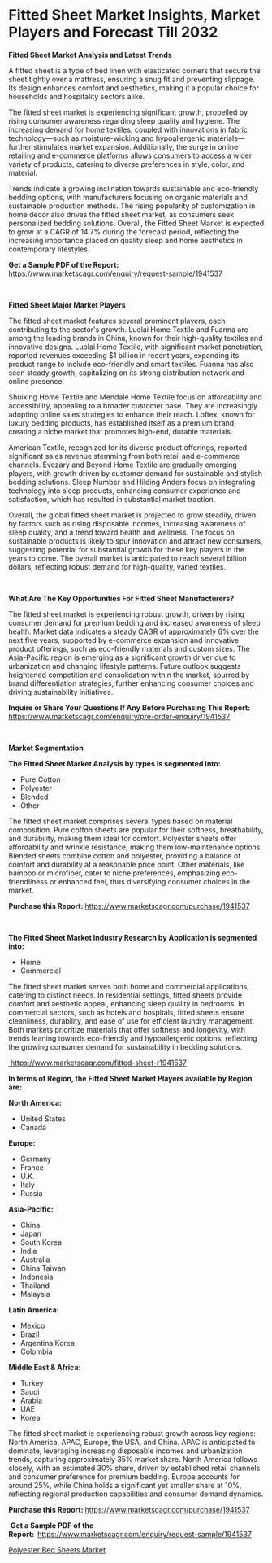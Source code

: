 <p><h1>Fitted Sheet Market Insights, Market Players and Forecast Till 2032</h1></p><p><strong>Fitted Sheet Market Analysis and Latest Trends</strong></p>
<p><p>A fitted sheet is a type of bed linen with elasticated corners that secure the sheet tightly over a mattress, ensuring a snug fit and preventing slippage. Its design enhances comfort and aesthetics, making it a popular choice for households and hospitality sectors alike.</p><p>The fitted sheet market is experiencing significant growth, propelled by rising consumer awareness regarding sleep quality and hygiene. The increasing demand for home textiles, coupled with innovations in fabric technology—such as moisture-wicking and hypoallergenic materials—further stimulates market expansion. Additionally, the surge in online retailing and e-commerce platforms allows consumers to access a wider variety of products, catering to diverse preferences in style, color, and material.</p><p>Trends indicate a growing inclination towards sustainable and eco-friendly bedding options, with manufacturers focusing on organic materials and sustainable production methods. The rising popularity of customization in home decor also drives the fitted sheet market, as consumers seek personalized bedding solutions. Overall, the Fitted Sheet Market is expected to grow at a CAGR of 14.7% during the forecast period, reflecting the increasing importance placed on quality sleep and home aesthetics in contemporary lifestyles.</p></p>
<p><strong>Get a Sample PDF of the Report:&nbsp;</strong> <a href="https://www.marketscagr.com/enquiry/request-sample/1941537?utm_campaign=1889&utm_medium=2&utm_source=Github&utm_content=ia&utm_term=09022025&utm_id=fitted-sheet">https://www.marketscagr.com/enquiry/request-sample/1941537</a></p>
<p>&nbsp;</p>
<p><strong>Fitted Sheet Major Market Players</strong></p>
<p><p>The fitted sheet market features several prominent players, each contributing to the sector's growth. Luolai Home Textile and Fuanna are among the leading brands in China, known for their high-quality textiles and innovative designs. Luolai Home Textile, with significant market penetration, reported revenues exceeding $1 billion in recent years, expanding its product range to include eco-friendly and smart textiles. Fuanna has also seen steady growth, capitalizing on its strong distribution network and online presence.</p><p>Shuixing Home Textile and Mendale Home Textile focus on affordability and accessibility, appealing to a broader customer base. They are increasingly adopting online sales strategies to enhance their reach. Loftex, known for luxury bedding products, has established itself as a premium brand, creating a niche market that promotes high-end, durable materials.</p><p>American Textile, recognized for its diverse product offerings, reported significant sales revenue stemming from both retail and e-commerce channels. Evezary and Beyond Home Textile are gradually emerging players, with growth driven by customer demand for sustainable and stylish bedding solutions. Sleep Number and Hilding Anders focus on integrating technology into sleep products, enhancing consumer experience and satisfaction, which has resulted in substantial market traction.</p><p>Overall, the global fitted sheet market is projected to grow steadily, driven by factors such as rising disposable incomes, increasing awareness of sleep quality, and a trend toward health and wellness. The focus on sustainable products is likely to spur innovation and attract new consumers, suggesting potential for substantial growth for these key players in the years to come. The overall market is anticipated to reach several billion dollars, reflecting robust demand for high-quality, varied textiles.</p></p>
<p>&nbsp;</p>
<p><strong>What Are The Key Opportunities For Fitted Sheet Manufacturers?</strong></p>
<p><p>The fitted sheet market is experiencing robust growth, driven by rising consumer demand for premium bedding and increased awareness of sleep health. Market data indicates a steady CAGR of approximately 6% over the next five years, supported by e-commerce expansion and innovative product offerings, such as eco-friendly materials and custom sizes. The Asia-Pacific region is emerging as a significant growth driver due to urbanization and changing lifestyle patterns. Future outlook suggests heightened competition and consolidation within the market, spurred by brand differentiation strategies, further enhancing consumer choices and driving sustainability initiatives.</p></p>
<p><strong>Inquire or Share Your Questions If Any Before Purchasing This Report:</strong> <a href="https://www.marketscagr.com/enquiry/pre-order-enquiry/1941537?utm_campaign=1889&utm_medium=2&utm_source=Github&utm_content=ia&utm_term=09022025&utm_id=fitted-sheet">https://www.marketscagr.com/enquiry/pre-order-enquiry/1941537</a></p>
<p>&nbsp;</p>
<p><strong>Market Segmentation</strong></p>
<p><strong>The Fitted Sheet Market Analysis by types is segmented into:</strong></p>
<p><ul><li>Pure Cotton</li><li>Polyester</li><li>Blended</li><li>Other</li></ul></p>
<p><p>The fitted sheet market comprises several types based on material composition. Pure cotton sheets are popular for their softness, breathability, and durability, making them ideal for comfort. Polyester sheets offer affordability and wrinkle resistance, making them low-maintenance options. Blended sheets combine cotton and polyester, providing a balance of comfort and durability at a reasonable price point. Other materials, like bamboo or microfiber, cater to niche preferences, emphasizing eco-friendliness or enhanced feel, thus diversifying consumer choices in the market.</p></p>
<p><strong>Purchase this Report:&nbsp;</strong><a href="https://www.marketscagr.com/purchase/1941537?utm_campaign=1889&utm_medium=2&utm_source=Github&utm_content=ia&utm_term=09022025&utm_id=fitted-sheet">https://www.marketscagr.com/purchase/1941537</a></p>
<p>&nbsp;</p>
<p><strong>The Fitted Sheet Market Industry Research by Application is segmented into:</strong></p>
<p><ul><li>Home</li><li>Commercial</li></ul></p>
<p><p>The fitted sheet market serves both home and commercial applications, catering to distinct needs. In residential settings, fitted sheets provide comfort and aesthetic appeal, enhancing sleep quality in bedrooms. In commercial sectors, such as hotels and hospitals, fitted sheets ensure cleanliness, durability, and ease of use for efficient laundry management. Both markets prioritize materials that offer softness and longevity, with trends leaning towards eco-friendly and hypoallergenic options, reflecting the growing consumer demand for sustainability in bedding solutions.</p></p>
<p><a href="https://www.marketscagr.com/fitted-sheet-r1941537?utm_campaign=1889&utm_medium=2&utm_source=Github&utm_content=ia&utm_term=09022025&utm_id=fitted-sheet">&nbsp;https://www.marketscagr.com/fitted-sheet-r1941537</a></p>
<p><strong>In terms of Region, the Fitted Sheet Market Players available by Region are:</strong></p>
<p>
    <p> <strong> North America: </strong>
        <ul>
            <li>United States</li>
            <li>Canada</li>
        </ul>
        </p> 
    <p> <strong> Europe: </strong>
        <ul>
            <li>Germany</li>
            <li>France</li>
            <li>U.K.</li>
            <li>Italy</li>
            <li>Russia</li>
        </ul>
        </p> 
    <p> <strong> Asia-Pacific: </strong>
        <ul>
            <li>China</li>
            <li>Japan</li>
            <li>South Korea</li>
            <li>India</li>
            <li>Australia</li>
            <li>China Taiwan</li>
            <li>Indonesia</li>
            <li>Thailand</li>
            <li>Malaysia</li>
        </ul>
        </p> 
    <p> <strong> Latin America: </strong>
        <ul>
            <li>Mexico</li>
            <li>Brazil</li>
            <li>Argentina Korea</li>
            <li>Colombia</li>
        </ul>
        </p> 
    <p> <strong> Middle East & Africa: </strong>
        <ul>
            <li>Turkey</li>
            <li>Saudi</li>
            <li>Arabia</li>
            <li>UAE</li>
            <li>Korea</li>
        </ul>
    </p>
    </p>
<p><p>The fitted sheet market is experiencing robust growth across key regions: North America, APAC, Europe, the USA, and China. APAC is anticipated to dominate, leveraging increasing disposable incomes and urbanization trends, capturing approximately 35% market share. North America follows closely, with an estimated 30% share, driven by established retail channels and consumer preference for premium bedding. Europe accounts for around 25%, while China holds a significant yet smaller share at 10%, reflecting regional production capabilities and consumer demand dynamics.</p></p>
<p><strong>Purchase this Report: </strong><a href="https://www.marketscagr.com/purchase/1941537?utm_campaign=1889&utm_medium=2&utm_source=Github&utm_content=ia&utm_term=09022025&utm_id=fitted-sheet">https://www.marketscagr.com/purchase/1941537</a></p>
<p>&nbsp;<strong>Get a Sample PDF of the Report:&nbsp;&nbsp;</strong><a href="https://www.marketscagr.com/enquiry/request-sample/1941537?utm_campaign=1889&utm_medium=2&utm_source=Github&utm_content=ia&utm_term=09022025&utm_id=fitted-sheet">https://www.marketscagr.com/enquiry/request-sample/1941537</a></p>
<p><strong></strong></p>
<p><p><a href="https://github.com/globismark/Market-Research-Report-List-6/blob/main/polyester-bed-sheets-market.md?utm_campaign=1889&utm_medium=2&utm_source=Github&utm_content=ia&utm_term=09022025&utm_id=fitted-sheet">Polyester Bed Sheets Market</a></p></p>